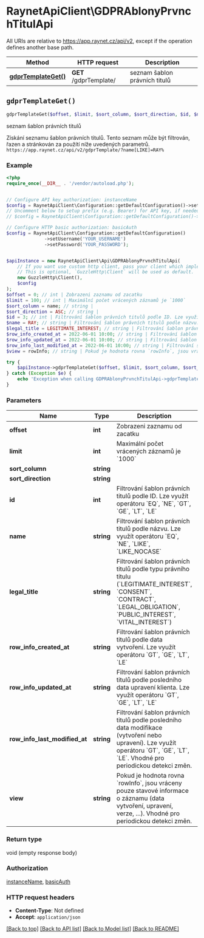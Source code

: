 # RaynetApiClient\GDPRAblonyPrvnchTitulApi

All URIs are relative to https://app.raynet.cz/api/v2, except if the operation defines another base path.

| Method | HTTP request | Description |
| ------------- | ------------- | ------------- |
| [**gdprTemplateGet()**](GDPRAblonyPrvnchTitulApi.md#gdprTemplateGet) | **GET** /gdprTemplate/ | seznam šablon právních titulů |


## `gdprTemplateGet()`

```php
gdprTemplateGet($offset, $limit, $sort_column, $sort_direction, $id, $name, $legal_title, $row_info_created_at, $row_info_updated_at, $row_info_last_modified_at, $view)
```

seznam šablon právních titulů

Získání seznamu šablon právních titulů. Tento seznam může být filtrován, řazen a stránkován za použítí níže uvedených parametrů.  ``` https://app.raynet.cz/api/v2/gdprTemplate/?name[LIKE]=RAY% ```

### Example

```php
<?php
require_once(__DIR__ . '/vendor/autoload.php');


// Configure API key authorization: instanceName
$config = RaynetApiClient\Configuration::getDefaultConfiguration()->setApiKey('X-Instance-Name', 'YOUR_API_KEY');
// Uncomment below to setup prefix (e.g. Bearer) for API key, if needed
// $config = RaynetApiClient\Configuration::getDefaultConfiguration()->setApiKeyPrefix('X-Instance-Name', 'Bearer');

// Configure HTTP basic authorization: basicAuth
$config = RaynetApiClient\Configuration::getDefaultConfiguration()
              ->setUsername('YOUR_USERNAME')
              ->setPassword('YOUR_PASSWORD');


$apiInstance = new RaynetApiClient\Api\GDPRAblonyPrvnchTitulApi(
    // If you want use custom http client, pass your client which implements `GuzzleHttp\ClientInterface`.
    // This is optional, `GuzzleHttp\Client` will be used as default.
    new GuzzleHttp\Client(),
    $config
);
$offset = 0; // int | Zobrazeni zaznamu od zacatku
$limit = 100; // int | Maximální počet vrácených záznamů je `1000`
$sort_column = name; // string | 
$sort_direction = ASC; // string | 
$id = 3; // int | Filtrování šablon právních titulů podle ID. Lze využít operátoru `EQ`, `NE`, `GT`, `GE`, `LT`, `LE`
$name = RAY; // string | Filtrování šablon právních titulů podle názvu. Lze využít operátoru `EQ`, `NE`, `LIKE`, `LIKE_NOCASE`
$legal_title = LEGITIMATE_INTEREST; // string | Filtrování šablon právních titulů podle typu právního titulu (`LEGITIMATE_INTEREST`, `CONSENT`, `CONTRACT`, `LEGAL_OBLIGATION`, `PUBLIC_INTEREST`, `VITAL_INTEREST`)
$row_info_created_at = 2022-06-01 10:00; // string | Filtrování šablon právních titulů podle data vytvoření. Lze využít operátoru `GT`, `GE`, `LT`, `LE`
$row_info_updated_at = 2022-06-01 10:00; // string | Filtrování šablon právních titulů podle posledního data upravení klienta. Lze využít operátoru `GT`, `GE`, `LT`, `LE`
$row_info_last_modified_at = 2022-06-01 10:00; // string | Filtrování šablon právních titulů podle posledního data modifikace (vytvoření nebo upravení). Lze využít operátoru `GT`, `GE`, `LT`, `LE`. Vhodné pro periodickou detekci změn.
$view = rowInfo; // string | Pokud je hodnota rovna `rowInfo`, jsou vráceny pouze stavové informace o záznamu (data vytvoření, upravení, verze, ...). Vhodné pro periodickou detekci změn.

try {
    $apiInstance->gdprTemplateGet($offset, $limit, $sort_column, $sort_direction, $id, $name, $legal_title, $row_info_created_at, $row_info_updated_at, $row_info_last_modified_at, $view);
} catch (Exception $e) {
    echo 'Exception when calling GDPRAblonyPrvnchTitulApi->gdprTemplateGet: ', $e->getMessage(), PHP_EOL;
}
```

### Parameters

| Name | Type | Description  | Notes |
| ------------- | ------------- | ------------- | ------------- |
| **offset** | **int**| Zobrazeni zaznamu od zacatku | [optional] |
| **limit** | **int**| Maximální počet vrácených záznamů je &#x60;1000&#x60; | [optional] |
| **sort_column** | **string**|  | [optional] |
| **sort_direction** | **string**|  | [optional] |
| **id** | **int**| Filtrování šablon právních titulů podle ID. Lze využít operátoru &#x60;EQ&#x60;, &#x60;NE&#x60;, &#x60;GT&#x60;, &#x60;GE&#x60;, &#x60;LT&#x60;, &#x60;LE&#x60; | [optional] |
| **name** | **string**| Filtrování šablon právních titulů podle názvu. Lze využít operátoru &#x60;EQ&#x60;, &#x60;NE&#x60;, &#x60;LIKE&#x60;, &#x60;LIKE_NOCASE&#x60; | [optional] |
| **legal_title** | **string**| Filtrování šablon právních titulů podle typu právního titulu (&#x60;LEGITIMATE_INTEREST&#x60;, &#x60;CONSENT&#x60;, &#x60;CONTRACT&#x60;, &#x60;LEGAL_OBLIGATION&#x60;, &#x60;PUBLIC_INTEREST&#x60;, &#x60;VITAL_INTEREST&#x60;) | [optional] |
| **row_info_created_at** | **string**| Filtrování šablon právních titulů podle data vytvoření. Lze využít operátoru &#x60;GT&#x60;, &#x60;GE&#x60;, &#x60;LT&#x60;, &#x60;LE&#x60; | [optional] |
| **row_info_updated_at** | **string**| Filtrování šablon právních titulů podle posledního data upravení klienta. Lze využít operátoru &#x60;GT&#x60;, &#x60;GE&#x60;, &#x60;LT&#x60;, &#x60;LE&#x60; | [optional] |
| **row_info_last_modified_at** | **string**| Filtrování šablon právních titulů podle posledního data modifikace (vytvoření nebo upravení). Lze využít operátoru &#x60;GT&#x60;, &#x60;GE&#x60;, &#x60;LT&#x60;, &#x60;LE&#x60;. Vhodné pro periodickou detekci změn. | [optional] |
| **view** | **string**| Pokud je hodnota rovna &#x60;rowInfo&#x60;, jsou vráceny pouze stavové informace o záznamu (data vytvoření, upravení, verze, ...). Vhodné pro periodickou detekci změn. | [optional] |

### Return type

void (empty response body)

### Authorization

[instanceName](../../README.md#instanceName), [basicAuth](../../README.md#basicAuth)

### HTTP request headers

- **Content-Type**: Not defined
- **Accept**: `application/json`

[[Back to top]](#) [[Back to API list]](../../README.md#endpoints)
[[Back to Model list]](../../README.md#models)
[[Back to README]](../../README.md)

